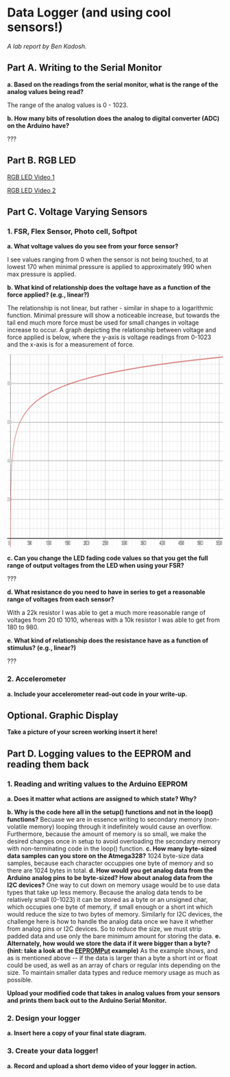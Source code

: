 # Data Logger (and using cool sensors!)

*A lab report by Ben Kadosh.*

## Part A.  Writing to the Serial Monitor
 
**a. Based on the readings from the serial monitor, what is the range of the analog values being read?**

The range of the analog values is 0 - 1023.
 
**b. How many bits of resolution does the analog to digital converter (ADC) on the Arduino have?**

???

## Part B. RGB LED

[RGB LED Video 1](https://www.youtube.com/watch?v=lV5BGbujLcM)

[RGB LED Video 2](https://www.youtube.com/watch?v=KqohEhZTQzo)

## Part C. Voltage Varying Sensors 
 
### 1. FSR, Flex Sensor, Photo cell, Softpot

**a. What voltage values do you see from your force sensor?**

I see values ranging from 0 when the sensor is not being touched, to at lowest 170 when minimal pressure is applied to approximately 990 when max pressure is applied.

**b. What kind of relationship does the voltage have as a function of the force applied? (e.g., linear?)**

The relationship is not linear, but rather - similar in shape to a logarithmic function. Minimal pressure will show a noticeable increase, but towards the tail end much more force must be used for small changes in voltage increase to occur. A graph depicting the relationship between voltage and force applied is below, where the y-axis is voltage readings from 0-1023 and the x-axis is for a measurement of force. 

<img src="https://github.com/BenKadosh1/IDD-Fa19-Lab3/blob/master/Voltage%20vs%20Pressure.PNG" width=800 height=450>


**c. Can you change the LED fading code values so that you get the full range of output voltages from the LED when using your FSR?**

???

**d. What resistance do you need to have in series to get a reasonable range of voltages from each sensor?**

With a 22k resistor I was able to get a much more reasonable range of voltages from 20 t0 1010, whereas with a 10k resistor I was able to get from 180 to 980.  

**e. What kind of relationship does the resistance have as a function of stimulus? (e.g., linear?)**

???

### 2. Accelerometer
 
**a. Include your accelerometer read-out code in your write-up.**

## Optional. Graphic Display

**Take a picture of your screen working insert it here!**

## Part D. Logging values to the EEPROM and reading them back
 
### 1. Reading and writing values to the Arduino EEPROM

**a. Does it matter what actions are assigned to which state? Why?**

**b. Why is the code here all in the setup() functions and not in the loop() functions?**
Becuase we are in essence writing to secondary memory (non-volatile memory) looping through it indefinitely would cause an overflow. Furthermore, because the amount of memory is so small, we make the desired changes once in setup to avoid overloading the secondary memory with non-terminating code in the loop() function.
**c. How many byte-sized data samples can you store on the Atmega328?**
1024 byte-size data samples, because each character occuppies one byte of memory and so there are 1024 bytes in total. 
**d. How would you get analog data from the Arduino analog pins to be byte-sized? How about analog data from the I2C devices?**
One way to cut down on memory usage would be to use data types that take up less memory. Because the analog data tends to be relatively small (0-1023) it can be stored as a byte or an unsigned char, which occupies one byte of memory, if small enough or a short int which would reduce the size to two bytes of memory. Similarly for I2C devices, the challenge here is how to handle the analog data once we have it whether from analog pins or I2C devices. So to reduce the size, we must strip padded data and use only the bare minimum amount for storing the data.
**e. Alternately, how would we store the data if it were bigger than a byte? (hint: take a look at the [EEPROMPut](https://www.arduino.cc/en/Reference/EEPROMPut) example)**
As the example shows, and as is mentioned above -- if the data is larger than a byte a short int or float could be used, as well as an array of chars or regular ints depending on the size. To maintain smaller data types and reduce memory usage as much as possible. 

**Upload your modified code that takes in analog values from your sensors and prints them back out to the Arduino Serial Monitor.**

### 2. Design your logger
 
**a. Insert here a copy of your final state diagram.**

### 3. Create your data logger!
 
**a. Record and upload a short demo video of your logger in action.**
